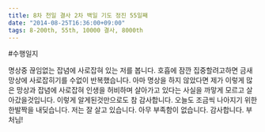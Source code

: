 ```yaml
---
title: 8차 천일 결사 2차 백일 기도 정진 55일째
date: "2014-08-25T16:36:00+09:00"
tags: 8-200th, 55th, 10000 결사, 8000th
---
```


#수행일지

명상중 끊임없는 잡념에 사로잡혀 있는 저를 봅니다. 호흡에 잠깐 집중할려고하면 금새 망상에 사로잡히기를 수없이 반복했습니다. 아마 명상을 하지 않았다면 제가 이렇게 많은 망상과 잡념에 사로잡혀 인생을 허비하며 살아가고 있다는 사실을 까맣게 모르고 살아갔을것입니다. 이렇게 알게된것만으로도 참 감사합니다. 오늘도 조금씩 나아지기 위한 한발짝을 내딪습니다. 저는 잘 살고 있습니다. 아무 부족함이 없습니다. 감사합니다. 부처님!
